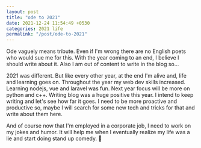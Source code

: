 ```yaml
---
layout: post
title: "ode to 2021"
date: 2021-12-24 11:54:49 +0530
categories: 2021 life
permalink: "/post/ode-to-2021"
---
```


Ode vaguely means tribute. Even if I'm wrong there are no English poets who would sue me for this. With the year coming to an end, I believe I should write about it. Also I am out of content to write in the blog so...

2021 was different. But like every other year, at the end I'm alive and, life and learning goes on. Throughout the year my web dev skills increased. Learning nodejs, vue and laravel was fun. Next year focus will be more on python and c++. Writing blog was a huge positive this year. I intend to keep writing and let's see how far it goes. I need to be more proactive and productive so, maybe I will search for some new tech and tricks for that and write about them here.

And of course now that I'm employed in a corporate job, I need to work on my jokes and humor. It will help me when I eventually realize my life was a lie and start doing stand up comedy. 🌚
